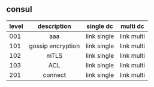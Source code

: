 # 

## consul

| level | description | single dc | multi dc |
| --- | :---: | --- | --- |
| 001 | aaa | link single | link multi |
| 101 | gossip encryption | link single | link multi |
| 102 | mTLS | link single | link multi |
| 103 | ACL | link single | link multi |
| 201 | connect | link single | link multi |

